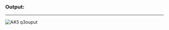 ### Output:
***
![A#3 q3ouput](https://github.com/amnaa26/OOP/assets/142903458/ee067f05-791e-458e-a9c0-4cad6942c012)
